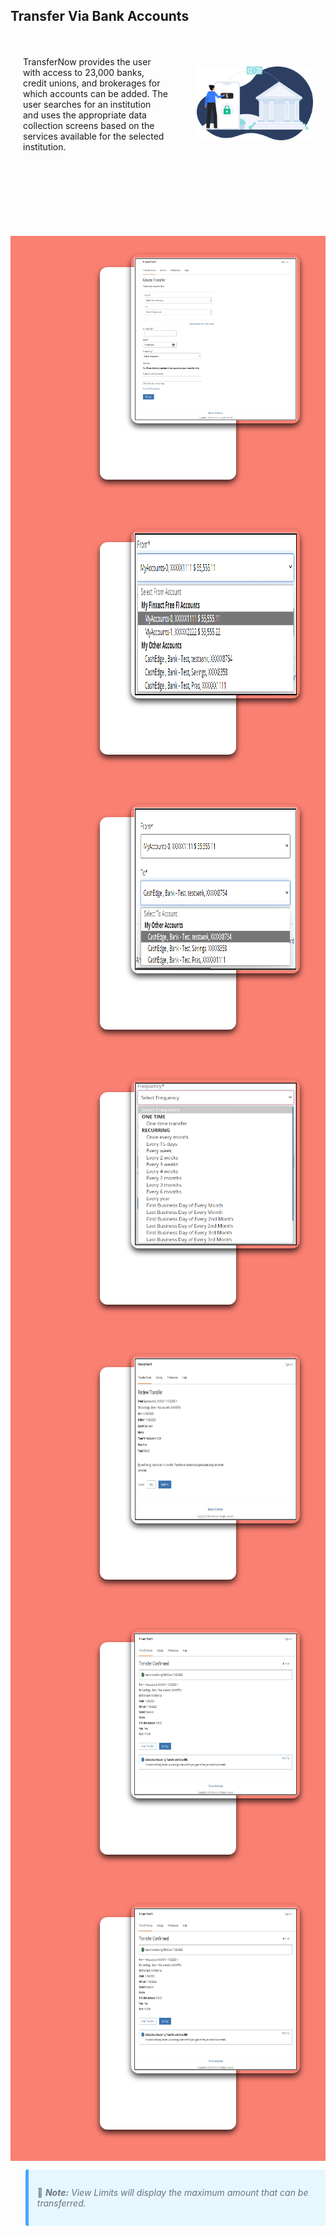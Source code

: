 ## Transfer Via Bank Accounts

 <div class="content-body">
          <div class="content-left">
          <p>TransferNow provides the user with access to 23,000 banks, credit unions, and brokerages for which accounts can be added. The user searches for an institution and uses the appropriate data collection screens based on the services available for the selected institution.</p>
          </div>
          <div class="image-otp">
          <img src="https://raw.githubusercontent.com/Fiserv/transfer-now/develop/assets/images/transfer-main-page.png">
          </div>
        </div>
        <div class="transfer-body">
<div class="transfer-container">
    <div class="transfer-card">
        <div class="transfer-img">
            <img src="https://raw.githubusercontent.com/Fiserv/transfer-now/develop/assets/images/transfer-via-bank-trasfer-funds-account.png">
        </div>
        <div class="transfer-content">
            <p>User selects the bank account from which the amount to be debited under “From” dropdown list.</p>
        </div>
    </div>
    <div class="transfer-card">
        <div class="transfer-img">
            <img src="https://raw.githubusercontent.com/Fiserv/transfer-now/develop/assets/images/transfer-via-bank-from-account.png">
        </div>
        <div class="transfer-content">
            <p>User selects the bank account to which the amount to be credited under “To” dropdown list.</p>
        </div>
    </div>
    <div class="transfer-card">
        <div class="transfer-img">
            <img src="https://raw.githubusercontent.com/Fiserv/transfer-now/develop/assets/images/transfer-via-bank-to-account.png">
        </div>
        <div class="transfer-content">
            <p>Enter the amount to be transferred.</p>
        </div>
    </div>
    <div class="transfer-card">
        <div class="transfer-img">
            <img src="https://raw.githubusercontent.com/Fiserv/transfer-now/develop/assets/images/transfer-via-bank-account-frequency.png">
        </div>
        <div class="transfer-content">
            <p style="margin-bottom: 10px;">Set the date when the user wants to initiate the transaction.</p>
            <p>Select the Frequency. To know more about Transfer Funds Frequency, see <a href="?path=docs/transfer-durations.md">Transfer Frequencies / Durations</a></p>
        </div>
    </div>
    <div class="transfer-card">
        <div class="transfer-img">
            <img src="https://raw.githubusercontent.com/Fiserv/transfer-now/develop/assets/images/transfer-via-bank-account-edit-confirm.png">
        </div>
        <div class="transfer-content">
            <p style="margin-bottom: 10px;">Click Confirm to complete the transfer.</p>
        </div>
    </div>
    <div class="transfer-card">
        <div class="transfer-img">
            <img src="https://raw.githubusercontent.com/Fiserv/transfer-now/develop/assets/images/transfer-via-bank-confirmed-account.png">
        </div>
        <div class="transfer-content">
            <p>Transfer confirmation screen is displayed.</p>
        </div>
    </div>
    <div class="transfer-card">
        <div class="transfer-img">
            <img src="https://raw.githubusercontent.com/Fiserv/transfer-now/develop/assets/images/transfer-via-bank-confirmed-account.png">
        </div>
        <div class="transfer-content">
            <p>All transfers, including debit card transfers are shown on the “Activity” page as shown below.</p>
        </div>
    </div>
</div>
</div>
<blockquote class="block-quote">

:memo: _**Note:** View Limits will display the maximum amount that can be transferred._</blockquote>

<style>
.content-left {
        width: 50%
    }

    .image-otp {
        width: 40%
    }

    .content-body {
        display: flex;
        align-items: center;
        justify-content: space-between;
        padding: 20px;
    }
    .transfer-body{
        background-color: salmon;
    }
    .transfer-container{
        width: 100%;
        margin-top: 100px;
        display: flex;
        align-items: center;
        justify-content: center;
        flex-wrap: wrap;
    }
    .transfer-card{
        width: 300px;
        height: 280px;
        margin: 50px;
        width: calc(100% / 3 - 10px);
        background: white;
        border-radius: 12px;
        padding: 30px;
        box-shadow: 0 5px 10px rgba(0, 0, 0, 0.75);
        transition: all 0.4s ease;
    }
    .transfer-card .transfer-img{
        width: 260px;
        height: 260px;
        position: relative;
        z-index: 1;
        top: -50px;
        left: 20px;
        background: #ffffff00;
        border-radius: 12px;
        padding: 5px;
        box-shadow: 0 5px 10px rgba(0, 0, 0, 0.75);
        transition: all 0.4s ease;
    }
    .transfer-card .transfer-img img{
        width: 100%;
        height: 100%;
    }
    .transfer-card .transfer-content{
        width: 100%;
        text-align: center;
        padding: 2px;
        transform: translateY(-150px);
        opacity: 0;
    }
    .transfer-card:hover{
        height: 350px;
    }
    .transfer-card:hover .transfer-content{
        opacity: 1;
        transform: translateY(-40px);
        transition: 0.5s;
    }
    .block-quote {
        padding: 1em;
        color: #6a737d;
        border-left: 0.375em solid #40a9ff;
        background: #e6f7ff;
        border-radius: 3px;
    }
</style>